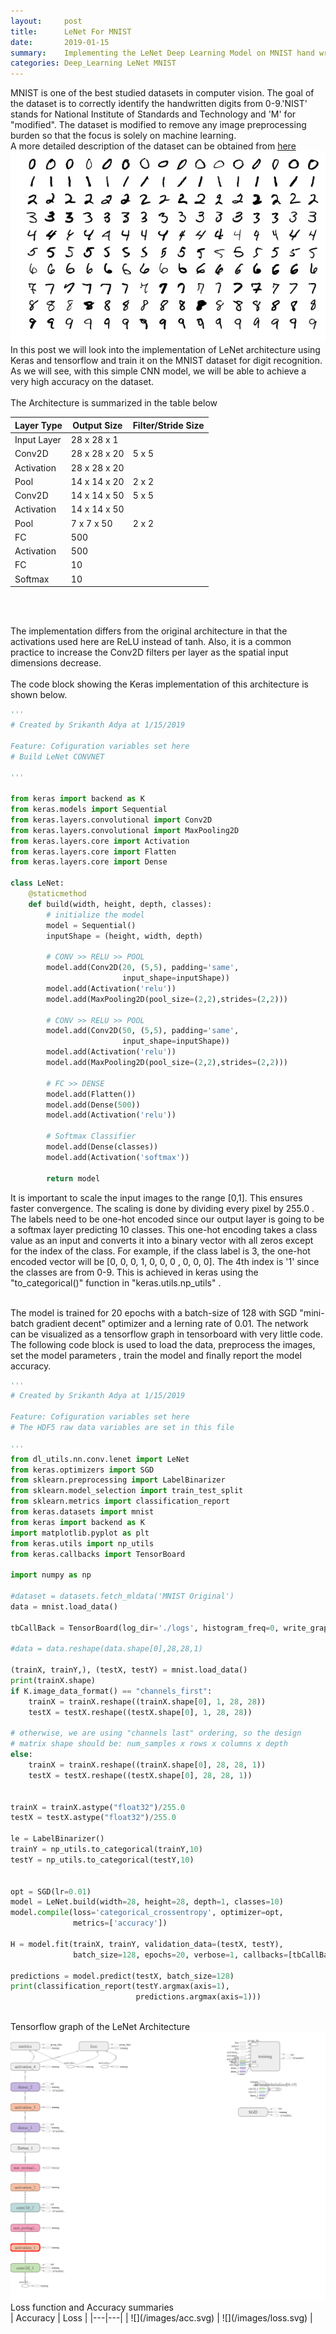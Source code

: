 ```yaml
---
layout:     post
title:      LeNet For MNIST
date:       2019-01-15
summary:    Implementing the LeNet Deep Learning Model on MNIST hand written digits data
categories: Deep_Learning LeNet MNIST
---
```


MNIST is one of the best studied datasets in computer vision. The goal of the dataset is to correctly identify the handwritten digits from 0-9.'NIST' stands for National Institute of Standards and Technology and 'M' for "modified". The dataset is modified to remove any image preprocessing burden so that the focus is solely on machine learning.  
A more detailed description of the dataset can be obtained from [here](http://yann.lecun.com/exdb/mnist/)
<br>
<img src='/images/MnistExamples.png' alt=""/>
<br>
In this post we will look into the implementation of LeNet architecture using Keras and tensorflow and train it on the MNIST dataset for digit recognition.
As we will see, with this simple CNN model, we will be able to achieve a very high accuracy on the dataset.
<br><br>
The Architecture is summarized in the table below

|  Layer Type | Output Size  |  Filter/Stride Size | 
|---|---|---|
| Input Layer  | 28 x 28 x 1  |   |
| Conv2D |  28 x 28 x 20 |  5 x 5  |
| Activation |28 x 28 x 20 |   |
| Pool | 14 x 14 x 20  | 2 x 2  |
| Conv2D | 14 x 14 x 50  | 5 x 5 |
| Activation | 14 x 14 x 50  |   |
| Pool  | 7 x 7 x 50  | 2 x 2  |
| FC  | 500  |   |
| Activation | 500  |   |
| FC | 10  |   |
| Softmax  | 10  |   |

<br><br>

The implementation differs from the original architecture in that the activations used here are ReLU instead of tanh. Also, it is a common practice to increase the Conv2D filters per layer as the spatial input dimensions decrease.
<br><br>
The code block showing the Keras implementation of this architecture is shown below.
```python
'''
# Created by Srikanth Adya at 1/15/2019

Feature: Cofiguration variables set here
# Build LeNet CONVNET

'''

from keras import backend as K
from keras.models import Sequential
from keras.layers.convolutional import Conv2D
from keras.layers.convolutional import MaxPooling2D
from keras.layers.core import Activation
from keras.layers.core import Flatten
from keras.layers.core import Dense

class LeNet:
    @staticmethod
    def build(width, height, depth, classes):
        # initialize the model
        model = Sequential()
        inputShape = (height, width, depth)

        # CONV >> RELU >> POOL
        model.add(Conv2D(20, (5,5), padding='same',
                         input_shape=inputShape))
        model.add(Activation('relu'))
        model.add(MaxPooling2D(pool_size=(2,2),strides=(2,2)))

        # CONV >> RELU >> POOL
        model.add(Conv2D(50, (5,5), padding='same',
                         input_shape=inputShape))
        model.add(Activation('relu'))
        model.add(MaxPooling2D(pool_size=(2,2),strides=(2,2)))

        # FC >> DENSE
        model.add(Flatten())
        model.add(Dense(500))
        model.add(Activation('relu'))

        # Softmax Classifier
        model.add(Dense(classes))
        model.add(Activation('softmax'))

        return model

```
It is important to scale the input images to the range [0,1]. This ensures faster convergence. The scaling is done by dividing every pixel by 255.0 .
The labels need to be one-hot encoded since our output layer is going to be a softmax layer predicting 10 classes.
This one-hot encoding takes a class value as an input and converts it into a binary vector with all zeros except for the index of the class.
For example, if the class label is 3, the one-hot encoded vector will be [0, 0, 0, 1, 0, 0, 0 , 0, 0, 0]. The 4th index is '1' since the classes are from 0-9.
This is achieved in keras using the "to_categorical()" function in "keras.utils.np_utils" .

<br>
The model is trained for 20 epochs with a batch-size of 128 with SGD "mini-batch gradient decent" optimizer and a lerning rate of 0.01. The network can be visualized
as a tensorflow graph in tensorboard with very little code. The following code block is used to load the data, preprocess the images, set the model parameters , train the model and
finally report the model accuracy.

```python
'''
# Created by Srikanth Adya at 1/15/2019

Feature: Cofiguration variables set here
# The HDF5 raw data variables are set in this file

'''
from dl_utils.nn.conv.lenet import LeNet
from keras.optimizers import SGD
from sklearn.preprocessing import LabelBinarizer
from sklearn.model_selection import train_test_split
from sklearn.metrics import classification_report
from keras.datasets import mnist
from keras import backend as K
import matplotlib.pyplot as plt
from keras.utils import np_utils
from keras.callbacks import TensorBoard

import numpy as np

#dataset = datasets.fetch_mldata('MNIST Original')
data = mnist.load_data()

tbCallBack = TensorBoard(log_dir='./logs', histogram_freq=0, write_graph=True, write_images=True)

#data = data.reshape(data.shape[0],28,28,1)

(trainX, trainY,), (testX, testY) = mnist.load_data()
print(trainX.shape)
if K.image_data_format() == "channels_first":
	trainX = trainX.reshape((trainX.shape[0], 1, 28, 28))
	testX = testX.reshape((testX.shape[0], 1, 28, 28))

# otherwise, we are using "channels last" ordering, so the design
# matrix shape should be: num_samples x rows x columns x depth
else:
	trainX = trainX.reshape((trainX.shape[0], 28, 28, 1))
	testX = testX.reshape((testX.shape[0], 28, 28, 1))


trainX = trainX.astype("float32")/255.0
testX = testX.astype("float32")/255.0

le = LabelBinarizer()
trainY = np_utils.to_categorical(trainY,10)
testY = np_utils.to_categorical(testY,10)


opt = SGD(lr=0.01)
model = LeNet.build(width=28, height=28, depth=1, classes=10)
model.compile(loss='categorical_crossentropy', optimizer=opt,
              metrics=['accuracy'])

H = model.fit(trainX, trainY, validation_data=(testX, testY),
              batch_size=128, epochs=20, verbose=1, callbacks=[tbCallBack])

predictions = model.predict(testX, batch_size=128)
print(classification_report(testY.argmax(axis=1),
                            predictions.argmax(axis=1)))
```

<br>
Tensorflow graph of the LeNet Architecture
<br>
<img src='/images/graph_run=.png' alt="" width="750"/>
<br>
Loss function and Accuracy summaries
<br>
| Accuracy | Loss |
|---|---|
| ![](/images/acc.svg) | ![](/images/loss.svg) |
<br>



